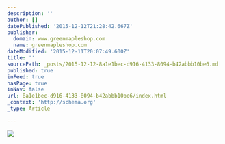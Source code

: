 ```yaml
---
description: ''
author: []
datePublished: '2015-12-12T21:28:42.667Z'
publisher:
  domain: www.greenmapleshop.com
  name: greenmapleshop.com
dateModified: '2015-12-11T20:07:49.600Z'
title: ''
sourcePath: _posts/2015-12-12-8a1e1bec-d916-4133-8094-b42abbb10be6.md
published: true
inFeed: true
hasPage: true
inNav: false
url: 8a1e1bec-d916-4133-8094-b42abbb10be6/index.html
_context: 'http://schema.org'
_type: Article

---
```

![](https://image.jimcdn.com/app/cms/image/transf/dimension=335x10000:format=jpg/path/sc6df1ca3cb885a09/image/i4132bb74f3fc11fe/version/1432478790/image.jpg)